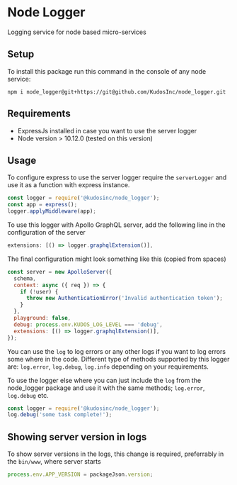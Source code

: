 # Node Logger
Logging service for node based micro-services

## Setup

To install this package run this command in the console of any node service: 

`npm i node_logger@git+https://git@github.com/KudosInc/node_logger.git`

## Requirements
- ExpressJs installed in case you want to use the server logger
- Node version > 10.12.0 (tested on this version)

## Usage
To configure express to use the server logger require the `serverLogger` and use it as a function with express instance.

```javascript
const logger = require('@kudosinc/node_logger');
const app = express();
logger.applyMiddleware(app);
```

To use this logger with Apollo GraphQL server, add the following line in the configuration of the server

```javascript
extensions: [() => logger.graphqlExtension()],
```

The final configuration might look something like this (copied from spaces)

```javascript
const server = new ApolloServer({
  schema,
  context: async ({ req }) => {
    if (!user) {
      throw new AuthenticationError('Invalid authentication token');
    }
  },
  playground: false,
  debug: process.env.KUDOS_LOG_LEVEL === 'debug',
  extensions: [() => logger.graphqlExtension()],
});
```

You can use the `log` to log errors or any other logs if you want to log errors some where in the code. Different type of methods supported by this logger are: `log.error`, `log.debug`, `log.info` depending on your requirements.

To use the logger else where you can just include the `log` from the node_logger package and use it with the same methods; `log.error`, `log.debug` etc.

```javascript
const logger = require('@kudosinc/node_logger');
log.debug('some task complete!');
```

## Showing server version in logs

To show server versions in the logs, this change is required, preferrably in the `bin/www`, where server starts

```javascript
process.env.APP_VERSION = packageJson.version;
```
